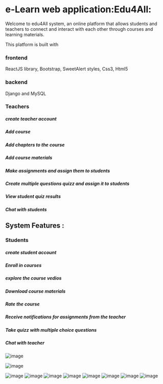 # e-Learn web application:Edu4All:
Welcome to edu4All system, an online platform that allows students and teachers to connect and interact with each other through courses and learning materials.

This platform is built with
### frontend
ReactJS library, Bootstrap, SweetAlert styles, Css3, Html5
### backend
Django and MySQL

### Teachers
##### create teacher account
##### Add course
##### Add chapters to the course
##### Add course materials
##### Make assignments and assign them to students
##### Create multiple questions quizz and assign it to students
##### View student quiz results
##### Chat with students

## System Features :
### Students
##### create student account
##### Enroll in courses
##### explore the course vedios
##### Download course materials
##### Rate the course
##### Receive notifications for assignments from the teacher
##### Take quizz with multiple choice questions
##### Chat with teacher
![image](https://user-images.githubusercontent.com/108693961/211422578-94694b4e-6e49-4701-8293-9cd68050f7c6.png)

![image](https://user-images.githubusercontent.com/108693961/211424064-ca07b371-ef82-4cb5-bb74-bb4ab4c895dd.png)

![image](https://user-images.githubusercontent.com/108693961/211424140-e4132af6-b1f1-4304-918a-2b27b9079b65.png)
![image](https://user-images.githubusercontent.com/108693961/211424226-0909f288-aa6c-4f13-a007-71fb02bdd6ac.png)
![image](https://user-images.githubusercontent.com/108693961/211424344-36efb687-5943-4c00-b3aa-2d9b0216d746.png)
![image](https://user-images.githubusercontent.com/108693961/211424569-262b271a-a056-4ab9-a577-50c144b0e982.png)
![image](https://user-images.githubusercontent.com/108693961/211424613-c542da91-7402-4009-9dde-fe3b93f3190f.png)
![image](https://user-images.githubusercontent.com/108693961/211424696-186b6c87-9a74-40f0-9b3a-612ebdbe0ee9.png)
![image](https://user-images.githubusercontent.com/108693961/211424927-04b92370-1a53-4274-b7d0-94a931438002.png)
![image](https://user-images.githubusercontent.com/108693961/211424974-d9181fe9-f541-41f7-a0ee-45db9d6932b7.png)

